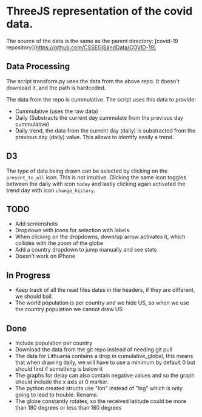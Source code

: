 # ThreeJS representation of the covid data.

The source of the data is the same as the parent directory:
[covid-19 repository](https://github.com/CSSEGISandData/COVID-19]

## Data Processing

The script transform.py uses the data from the above repo. It doesn't download it, and the path is hardcoded.

The data from the repo is cummulative. The script uses this data to provide:
- Cummulative (uses the raw data)
- Daily (Substracts the current day cummulate from the previous day cummulative)
- Daily trend, the data from the current day (daily) is substracted from the previous day (daily) value.
  This allows to identify easily a trend.

## D3 
The type of data being drawn can be selected by clicking on the `present_to_all` icon. This is not intuitive.
Clicking the same icon toggles between the daily with icon `today` and lastly clicking again activated the trend
day with icon `change_history`.


## TODO
- Add screenshots
- Dropdown with icons for selection with labels.
- When clicking on the dropdowns, down/up arrow activates it, which collides with the zoom of the globe
- Add a country dropdown to jump manually and see stats
- Doesn't work on iPhone

## In Progress
- Keep track of all the read files dates in the headers, if they are different, we should bail.
- The world population is per country and we hide US, so when we use the country population we cannot draw US

## Done
- Include population per country
- Download the data from the git repo instead of needing git pull
- The data for Lithuania contains a drop in cumulative_global, this means that when drawing daily, we will have to use a minimum by default 0 but should find if something is below it
- The graphs for delay can also contain negative values and so the graph should include the x axis at 0 marker.
- The python created structs use "lon" instead of "lng" which is only going to lead to trouble. Rename.
- The globe constantly rotates, so the received latitude could be more than 180 degrees or less than 180 degrees
